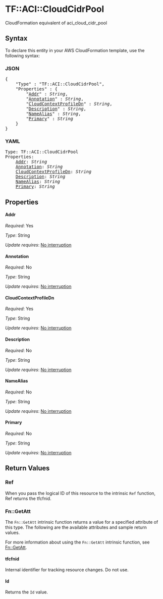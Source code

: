 # TF::ACI::CloudCidrPool

CloudFormation equivalent of aci_cloud_cidr_pool

## Syntax

To declare this entity in your AWS CloudFormation template, use the following syntax:

### JSON

<pre>
{
    "Type" : "TF::ACI::CloudCidrPool",
    "Properties" : {
        "<a href="#addr" title="Addr">Addr</a>" : <i>String</i>,
        "<a href="#annotation" title="Annotation">Annotation</a>" : <i>String</i>,
        "<a href="#cloudcontextprofiledn" title="CloudContextProfileDn">CloudContextProfileDn</a>" : <i>String</i>,
        "<a href="#description" title="Description">Description</a>" : <i>String</i>,
        "<a href="#namealias" title="NameAlias">NameAlias</a>" : <i>String</i>,
        "<a href="#primary" title="Primary">Primary</a>" : <i>String</i>
    }
}
</pre>

### YAML

<pre>
Type: TF::ACI::CloudCidrPool
Properties:
    <a href="#addr" title="Addr">Addr</a>: <i>String</i>
    <a href="#annotation" title="Annotation">Annotation</a>: <i>String</i>
    <a href="#cloudcontextprofiledn" title="CloudContextProfileDn">CloudContextProfileDn</a>: <i>String</i>
    <a href="#description" title="Description">Description</a>: <i>String</i>
    <a href="#namealias" title="NameAlias">NameAlias</a>: <i>String</i>
    <a href="#primary" title="Primary">Primary</a>: <i>String</i>
</pre>

## Properties

#### Addr

_Required_: Yes

_Type_: String

_Update requires_: [No interruption](https://docs.aws.amazon.com/AWSCloudFormation/latest/UserGuide/using-cfn-updating-stacks-update-behaviors.html#update-no-interrupt)

#### Annotation

_Required_: No

_Type_: String

_Update requires_: [No interruption](https://docs.aws.amazon.com/AWSCloudFormation/latest/UserGuide/using-cfn-updating-stacks-update-behaviors.html#update-no-interrupt)

#### CloudContextProfileDn

_Required_: Yes

_Type_: String

_Update requires_: [No interruption](https://docs.aws.amazon.com/AWSCloudFormation/latest/UserGuide/using-cfn-updating-stacks-update-behaviors.html#update-no-interrupt)

#### Description

_Required_: No

_Type_: String

_Update requires_: [No interruption](https://docs.aws.amazon.com/AWSCloudFormation/latest/UserGuide/using-cfn-updating-stacks-update-behaviors.html#update-no-interrupt)

#### NameAlias

_Required_: No

_Type_: String

_Update requires_: [No interruption](https://docs.aws.amazon.com/AWSCloudFormation/latest/UserGuide/using-cfn-updating-stacks-update-behaviors.html#update-no-interrupt)

#### Primary

_Required_: No

_Type_: String

_Update requires_: [No interruption](https://docs.aws.amazon.com/AWSCloudFormation/latest/UserGuide/using-cfn-updating-stacks-update-behaviors.html#update-no-interrupt)

## Return Values

### Ref

When you pass the logical ID of this resource to the intrinsic `Ref` function, Ref returns the tfcfnid.

### Fn::GetAtt

The `Fn::GetAtt` intrinsic function returns a value for a specified attribute of this type. The following are the available attributes and sample return values.

For more information about using the `Fn::GetAtt` intrinsic function, see [Fn::GetAtt](https://docs.aws.amazon.com/AWSCloudFormation/latest/UserGuide/intrinsic-function-reference-getatt.html).

#### tfcfnid

Internal identifier for tracking resource changes. Do not use.

#### Id

Returns the <code>Id</code> value.

